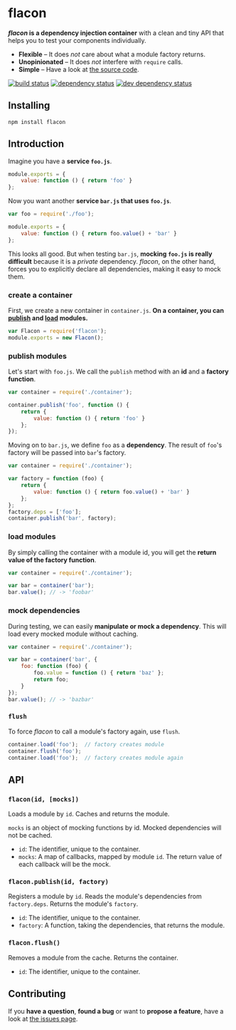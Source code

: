 # flacon

***flacon* is a dependency injection container** with a clean and tiny API that helps you to test your components individually.

- **Flexible** – It does *not* care about what a module factory returns.
- **Unopinionated** – It does *not* interfere with `require` calls.
- **Simple** – Have a look at [the source code](index.js).

[![build status](https://img.shields.io/travis/derhuerst/flacon.svg)](https://travis-ci.org/derhuerst/flacon)
[![dependency status](https://img.shields.io/david/derhuerst/flacon.svg)](https://david-dm.org/derhuerst/flacon#info=dependencies)
[![dev dependency status](https://img.shields.io/david/dev/derhuerst/flacon.svg)](https://david-dm.org/derhuerst/flacon#info=devDependencies)


## Installing

```
npm install flacon
```


## Introduction

Imagine you have a **service `foo.js`**.

```js
module.exports = {
	value: function () { return 'foo' }
};
```

Now you want another **service `bar.js` that uses `foo.js`**.

```js
var foo = require('./foo');

module.exports = {
	value: function () { return foo.value() + 'bar' }
};
```

This looks all good. But when testing `bar.js`, **mocking `foo.js` is really difficult** because it is a *private* dependency. *flacon*, on the other hand, forces you to explicitly declare all dependencies, making it easy to mock them.


### create a container

First, we create a new container in `container.js`. **On a container, you can [publish](#flaconpublishid-deps-factory) and [load](#flaconid-mocks) modules.**

```js
var Flacon = require('flacon');
module.exports = new Flacon();
```


### publish modules

Let's start with `foo.js`. We call the `publish` method with an **id** and a **factory function**.

```js
var container = require('./container');

container.publish('foo', function () {
	return {
		value: function () { return 'foo' }
	};
});
```

Moving on to `bar.js`, we define `foo` as a **dependency**. The result of `foo`'s factory will be passed into `bar`'s factory.

```js
var container = require('./container');

var factory = function (foo) {
	return {
		value: function () { return foo.value() + 'bar' }
	};
};
factory.deps = ['foo'];
container.publish('bar', factory);
```


### load modules

By simply calling the container with a module id, you will get the **return value of the factory function**.

```js
var container = require('./container');

var bar = container('bar');
bar.value(); // -> 'foobar'
```


### mock dependencies

During testing, we can easily **manipulate or mock a dependency**. This will load every mocked module without caching.

```js
var container = require('./container');

var bar = container('bar', {
	foo: function (foo) {
		foo.value = function () { return 'baz' };
		return foo;
	}
});
bar.value(); // -> 'bazbar'
```


### `flush`

To force *flacon* to call a module's factory again, use `flush`.

```js
container.load('foo');  // factory creates module
container.flush('foo');
container.load('foo');  // factory creates module again
```



## API

### `flacon(id, [mocks])`

Loads a module by `id`. Caches and returns the module.

`mocks` is an object of mocking functions by id. Mocked dependencies will not be cached.

- `id`: The identifier, unique to the container.
- `mocks`: A map of callbacks, mapped by module `id`. The return value of each callback will be the mock.

### `flacon.publish(id, factory)`

Registers a module by `id`. Reads the module's dependencies from `factory.deps`. Returns the module's `factory`.

- `id`: The identifier, unique to the container.
- `factory`: A function, taking the dependencies, that returns the module.

### `flacon.flush()`

Removes a module from the cache. Returns the container.

- `id`: The identifier, unique to the container.



## Contributing

If you **have a question**, **found a bug** or want to **propose a feature**, have a look at [the issues page](https://github.com/derhuerst/flacon/issues).
